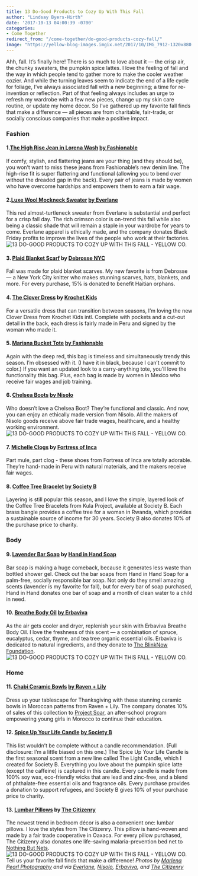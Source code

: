 ```yaml
---
title: 13 Do-Good Products to Cozy Up With This Fall
author: "Lindsay Byers-Hirth"
date: '2017-10-13 04:00:39 -0700'
categories:
- Come Together
redirect_from: "/come-together/do-good-products-cozy-fall/"
image: "https://yellow-blog-images.imgix.net/2017/10/IMG_7912-1320x880.jpg"
---
```


Ahh, fall. It’s finally here! There is so much to love about it — the crisp air, the chunky sweaters, the pumpkin spice lattes. I love the feeling of fall and the way in which people tend to gather more to make the cooler weather cozier. And while the turning leaves seem to indicate the end of a life cycle for foliage, I’ve always associated fall with a new beginning; a time for re-invention or reflection. Part of that feeling always includes an urge to refresh my wardrobe with a few new pieces, change up my skin care routine, or update my home décor. So I’ve gathered up my favorite fall finds that make a difference — all pieces are from charitable, fair-trade, or socially conscious companies that make a positive impact.

### Fashion

#### 1.[The High Rise Jean in Lorena Wash](https://www.livefashionable.com/collections/denim/products/the-high-rise-lorena-wash) [by Fashionable](https://www.livefashionable.com/)

If comfy, stylish, and flattering jeans are your thing (and they should be), you won’t want to miss these jeans from Fashionable’s new denim line. The high-rise fit is super flattering and functional (allowing you to bend over without the dreaded gap in the back). Every pair of jeans is made by women who have overcome hardships and empowers them to earn a fair wage.

#### 2.[Luxe Wool Mockneck Sweater](https://www.everlane.com/products/womens-luxe-wool-crop-mockneck-crimson?collection=womens-sweaters) [by Everlane](https://www.everlane.com/)

This red almost-turtleneck sweater from Everlane is substantial and perfect for a crisp fall day. The rich crimson color is on-trend this fall while also being a classic shade that will remain a staple in your wardrobe for years to come. Everlane apparel is ethically made, and the company donates Black Friday profits to improve the lives of the people who work at their factories. ![13 DO-GOOD PRODUCTS TO COZY UP WITH THIS FALL - YELLOW CO.](https://yellow-blog-images.imgix.net/2017/10/5f714142_adaa.jpg)

#### 3\. [Plaid Blanket Scarf](https://www.etsy.com/listing/506539088/blanket-scarf-plaid-oversized-poncho?ref=shop_home_active_24) by [Debrosse NYC](https://www.etsy.com/shop/DeBrosseNYC?ref=l2-shopheader-name)

Fall was made for plaid blanket scarves. My new favorite is from Debrosse — a New York City knitter who makes stunning scarves, hats, blankets, and more. For every purchase, 15% is donated to benefit Haitian orphans.

#### 4\. [The Clover Dress](https://www.krochetkids.org/shop/clover-dress/) by [Krochet Kids](https://www.krochetkids.org/)

For a versatile dress that can transition between seasons, I’m loving the new Clover Dress from Krochet Kids intl. Complete with pockets and a cut-out detail in the back, each dress is fairly made in Peru and signed by the woman who made it.

#### 5\. [Mariana Bucket Tote](https://www.livefashionable.com/collections/leather/products/mariana-bucket-tote?variant=68062314520) [by Fashionable](https://www.livefashionable.com/)

Again with the deep red, this bag is timeless and simultaneously trendy this season. I’m obsessed with it. (I have it in black, because I can’t commit to color.) If you want an updated look to a carry-anything tote, you’ll love the functionality this bag. Plus, each bag is made by women in Mexico who receive fair wages and job training.

#### **6.** [Chelsea Boots](https://nisolo.com/products/womens-chelsea-boot-black) [by Nisolo](https://nisolo.com/)

Who doesn’t love a Chelsea Boot? They’re functional and classic. And now, you can enjoy an ethically made version from Nisolo. All the makers of Nisolo goods receive above fair trade wages, healthcare, and a healthy working environment. ![13 DO-GOOD PRODUCTS TO COZY UP WITH THIS FALL - YELLOW CO.](https://yellow-blog-images.imgix.net/2017/10/6_ChelseaBoots_Nisolo.jpg)

#### 7\. [Michelle Clogs](https://www.fortressofinca.com/michelle-steel-grey/) by [Fortress of Inca](https://www.fortressofinca.com/)

Part mule, part clog - these shoes from Fortress of Inca are totally adorable. They’re hand-made in Peru with natural materials, and the makers receive fair wages.

#### 8\. [Coffee Tree Bracelet](https://www.societyb.com/products/coffee-tree-bracelet) [by Society B](https://www.societyb.com/)

Layering is still popular this season, and I love the simple, layered look of the Coffee Tree Bracelets from Kula Project, available at Society B. Each brass bangle provides a coffee tree for a woman in Rwanda, which provides a sustainable source of income for 30 years. Society B also donates 10% of the purchase price to charity.

### **Body**

#### 9\. [Lavender Bar Soap](https://www.handinhandsoap.com/collections/bar-soap/products/lavender-bar-soap-1) by [Hand in Hand Soap](https://www.handinhandsoap.com/)

Bar soap is making a huge comeback, because it generates less waste than bottled shower gel. Check out the bar soaps from Hand in Hand Soap for a palm-free, socially responsible bar soap. Not only do they smell amazing scents (lavender is my favorite for fall), but for every bar of soap purchased, Hand in Hand donates one bar of soap and a month of clean water to a child in need.

#### 10\. [Breathe Body Oil](https://erbaviva.com/collections/personal-care-spa/products/breathe-body-oil) [by Erbaviva](https://erbaviva.com/)

As the air gets cooler and dryer, replenish your skin with Erbaviva Breathe Body Oil. I love the freshness of this scent — a combination of spruce, eucalyptus, cedar, thyme, and tea tree organic essential oils. Erbaviva is dedicated to natural ingredients, and they donate to [The BlinkNow Foundation](http://www.blinknow.org/). ![13 DO-GOOD PRODUCTS TO COZY UP WITH THIS FALL - YELLOW CO.](https://yellow-blog-images.imgix.net/2017/10/10_BreatheBodyOil_Erbaviva.jpg)

### **Home**

#### 11\. [Chabi Ceramic Bowls](https://www.ravenandlily.com/chabi-ceramic-bowl/) [by Raven + Lily](https://www.ravenandlily.com/)

Dress up your tablescape for Thanksgiving with these stunning ceramic bowls in Moroccan patterns from Raven + Lily. The company donates 10% of sales of this collection to [Project Soar](http://www.projectsoarmorocco.org/), an after-school program empowering young girls in Morocco to continue their education.

#### 12\. [Spice Up Your Life Candle](https://www.societyb.com/collections/the-light-candle) [by Society B](https://www.societyb.com/)

This list wouldn’t be complete without a candle recommendation. (Full disclosure: I’m a little biased on this one.) The Spice Up Your Life Candle is the first seasonal scent from a new line called The Light Candle, which I created for Society B. Everything you love about the pumpkin spice latte (except the caffeine) is captured in this candle. Every candle is made from 100% soy wax, eco-friendly wicks that are lead and zinc-free, and a blend of phthalate-free essential oils and fragrance oils. Every purchase provides a donation to support refugees, and Society B gives 10% of your purchase price to charity.

#### 13\. [Lumbar Pillows](https://www.the-citizenry.com/collections/pillows/products/madera-lumbar-pillow) by [The Citizenry](https://www.the-citizenry.com/)

The newest trend in bedroom décor is also a convenient one: lumbar pillows. I love the styles from The Citizenry. This pillow is hand-woven and made by a fair trade cooperative in Oaxaca. For every pillow purchased, The Citizenry also donates one life-saving malaria-prevention bed net to [Nothing But Nets](https://nothingbutnets.net/). ![13 DO-GOOD PRODUCTS TO COZY UP WITH THIS FALL - YELLOW CO.](https://yellow-blog-images.imgix.net/2017/10/TheCitizerny_Holiday2016_OmbreLumbar_4_1024x1024.jpg) Tell us your favorite fall finds that make a difference! _Photos by [Marlena Pearl Photography](https://www.marlenapearlphotography.com/) and via [Everlane](https://www.everlane.com/), [Nisolo](https://nisolo.com/), [Erbaviva](https://erbaviva.com/), and [The Citizenry](https://www.the-citizenry.com/)_[](https://www.instagram.com/society_b/)
